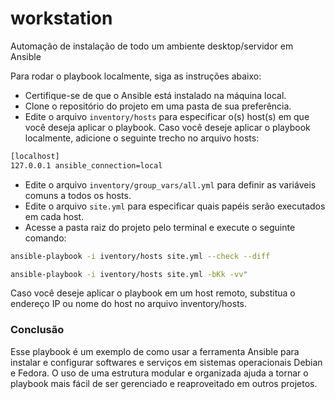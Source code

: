 # workstation
Automação de instalação de todo um ambiente desktop/servidor em Ansible


Para rodar o playbook localmente, siga as instruções abaixo:

* Certifique-se de que o Ansible está instalado na máquina local.
* Clone o repositório do projeto em uma pasta de sua preferência.
* Edite o arquivo `inventory/hosts` para especificar o(s) host(s) em que você deseja aplicar o playbook. Caso você deseje aplicar o playbook localmente, adicione o seguinte trecho no arquivo hosts:

```bash
[localhost]
127.0.0.1 ansible_connection=local
```

* Edite o arquivo `inventory/group_vars/all.yml` para definir as variáveis comuns a todos os hosts.
* Edite o arquivo `site.yml` para especificar quais papéis serão executados em cada host.
* Acesse a pasta raiz do projeto pelo terminal e execute o seguinte comando:

```bash
ansible-playbook -i iventory/hosts site.yml --check --diff
```

```bash
ansible-playbook -i iventory/hosts site.yml -bKk -vv"
```


Caso você deseje aplicar o playbook em um host remoto, substitua o endereço IP ou nome do host no arquivo inventory/hosts.

### Conclusão

Esse playbook é um exemplo de como usar a ferramenta Ansible para instalar e configurar softwares e serviços em sistemas operacionais Debian e Fedora. O uso de uma estrutura modular e organizada ajuda a tornar o playbook mais fácil de ser gerenciado e reaproveitado em outros projetos.